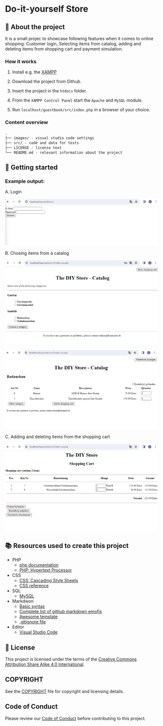 # Do-it-yourself Store

## :newspaper: About the project

It is a small projec to showcase following features when it comes to online shopping: Customer login, Selecting items from catalog, adding and deleting items from shopping cart and payment simulation.

### How it works

1. Install e.g. the [XAMPP](https://www.apachefriends.org/de/index.html)

2. Download the project from Github.

3. Insert the project in the `htdocs` folder.

4. From the `XAMPP Control Panel` start the `Apache` and `MySQL` module.

5. Run `localhost/guestbook/src/index.php` in a browser of your choice.

### Content overview

    .
    ├── images/ - visual studio code settings
    ├── src/ - code and data for tests
    ├── LICENSE - license text
    └── README.md - relevant information about the project

## :runner: Getting started

### Example output:

A. Login

![Login](images/login.png)

B. Chosing items from a catalog

![Catalog 1](images/catalog_1.png)

![Catalog 2](images/catalog_2.png)

C. Adding and deleting items from the shopping cart

![SHopping Cart](images/shopping_cart.png)

## :books: Resources used to create this project

* PHP
  * [php documentation](https://www.php.net/docs.php)
  * [PHP: Hypertext Processor](https://devdocs.io/php/)
* CSS
  * [CSS: Cascading Style Sheets](https://developer.mozilla.org/en-US/docs/Web/CSS?retiredLocale=de)
  * [CSS reference](https://devdocs.io/css/)
* SQL
  * [MySQL](https://dev.mysql.com/doc/)
* Markdwon
  * [Basic syntax](https://www.markdownguide.org/basic-syntax/)
  * [Complete list of github markdown emofis](https://dev.to/nikolab/complete-list-of-github-markdown-emoji-markup-5aia)
  * [Awesome template](http://github.com/Human-Activity-Recognition/blob/main/README.md)
  * [.gitignore file](https://git-scm.com/docs/gitignore)
* Editor
  * [Visual Studio Code](https://code.visualstudio.com/)

## :bookmark: License

This project is licensed under the terms of the [Creative Commons Attribution Share Alike 4.0 International](LICENSE).

## COPYRIGHT

See the [COPYRIGHT](COPYRIGHT) file for copyright and licensing details.

## Code of Conduct

Please review our [Code of Conduct](CODE_OF_CONDUCT.md) before contributing to this project.
